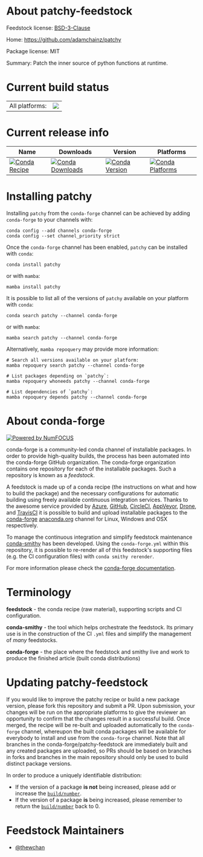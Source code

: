 About patchy-feedstock
======================

Feedstock license: [BSD-3-Clause](https://github.com/conda-forge/patchy-feedstock/blob/main/LICENSE.txt)

Home: https://github.com/adamchainz/patchy

Package license: MIT

Summary: Patch the inner source of python functions at runtime.

Current build status
====================


<table><tr><td>All platforms:</td>
    <td>
      <a href="https://dev.azure.com/conda-forge/feedstock-builds/_build/latest?definitionId=14220&branchName=main">
        <img src="https://dev.azure.com/conda-forge/feedstock-builds/_apis/build/status/patchy-feedstock?branchName=main">
      </a>
    </td>
  </tr>
</table>

Current release info
====================

| Name | Downloads | Version | Platforms |
| --- | --- | --- | --- |
| [![Conda Recipe](https://img.shields.io/badge/recipe-patchy-green.svg)](https://anaconda.org/conda-forge/patchy) | [![Conda Downloads](https://img.shields.io/conda/dn/conda-forge/patchy.svg)](https://anaconda.org/conda-forge/patchy) | [![Conda Version](https://img.shields.io/conda/vn/conda-forge/patchy.svg)](https://anaconda.org/conda-forge/patchy) | [![Conda Platforms](https://img.shields.io/conda/pn/conda-forge/patchy.svg)](https://anaconda.org/conda-forge/patchy) |

Installing patchy
=================

Installing `patchy` from the `conda-forge` channel can be achieved by adding `conda-forge` to your channels with:

```
conda config --add channels conda-forge
conda config --set channel_priority strict
```

Once the `conda-forge` channel has been enabled, `patchy` can be installed with `conda`:

```
conda install patchy
```

or with `mamba`:

```
mamba install patchy
```

It is possible to list all of the versions of `patchy` available on your platform with `conda`:

```
conda search patchy --channel conda-forge
```

or with `mamba`:

```
mamba search patchy --channel conda-forge
```

Alternatively, `mamba repoquery` may provide more information:

```
# Search all versions available on your platform:
mamba repoquery search patchy --channel conda-forge

# List packages depending on `patchy`:
mamba repoquery whoneeds patchy --channel conda-forge

# List dependencies of `patchy`:
mamba repoquery depends patchy --channel conda-forge
```


About conda-forge
=================

[![Powered by
NumFOCUS](https://img.shields.io/badge/powered%20by-NumFOCUS-orange.svg?style=flat&colorA=E1523D&colorB=007D8A)](https://numfocus.org)

conda-forge is a community-led conda channel of installable packages.
In order to provide high-quality builds, the process has been automated into the
conda-forge GitHub organization. The conda-forge organization contains one repository
for each of the installable packages. Such a repository is known as a *feedstock*.

A feedstock is made up of a conda recipe (the instructions on what and how to build
the package) and the necessary configurations for automatic building using freely
available continuous integration services. Thanks to the awesome service provided by
[Azure](https://azure.microsoft.com/en-us/services/devops/), [GitHub](https://github.com/),
[CircleCI](https://circleci.com/), [AppVeyor](https://www.appveyor.com/),
[Drone](https://cloud.drone.io/welcome), and [TravisCI](https://travis-ci.com/)
it is possible to build and upload installable packages to the
[conda-forge](https://anaconda.org/conda-forge) [anaconda.org](https://anaconda.org/)
channel for Linux, Windows and OSX respectively.

To manage the continuous integration and simplify feedstock maintenance
[conda-smithy](https://github.com/conda-forge/conda-smithy) has been developed.
Using the ``conda-forge.yml`` within this repository, it is possible to re-render all of
this feedstock's supporting files (e.g. the CI configuration files) with ``conda smithy rerender``.

For more information please check the [conda-forge documentation](https://conda-forge.org/docs/).

Terminology
===========

**feedstock** - the conda recipe (raw material), supporting scripts and CI configuration.

**conda-smithy** - the tool which helps orchestrate the feedstock.
                   Its primary use is in the construction of the CI ``.yml`` files
                   and simplify the management of *many* feedstocks.

**conda-forge** - the place where the feedstock and smithy live and work to
                  produce the finished article (built conda distributions)


Updating patchy-feedstock
=========================

If you would like to improve the patchy recipe or build a new
package version, please fork this repository and submit a PR. Upon submission,
your changes will be run on the appropriate platforms to give the reviewer an
opportunity to confirm that the changes result in a successful build. Once
merged, the recipe will be re-built and uploaded automatically to the
`conda-forge` channel, whereupon the built conda packages will be available for
everybody to install and use from the `conda-forge` channel.
Note that all branches in the conda-forge/patchy-feedstock are
immediately built and any created packages are uploaded, so PRs should be based
on branches in forks and branches in the main repository should only be used to
build distinct package versions.

In order to produce a uniquely identifiable distribution:
 * If the version of a package **is not** being increased, please add or increase
   the [``build/number``](https://docs.conda.io/projects/conda-build/en/latest/resources/define-metadata.html#build-number-and-string).
 * If the version of a package **is** being increased, please remember to return
   the [``build/number``](https://docs.conda.io/projects/conda-build/en/latest/resources/define-metadata.html#build-number-and-string)
   back to 0.

Feedstock Maintainers
=====================

* [@thewchan](https://github.com/thewchan/)

